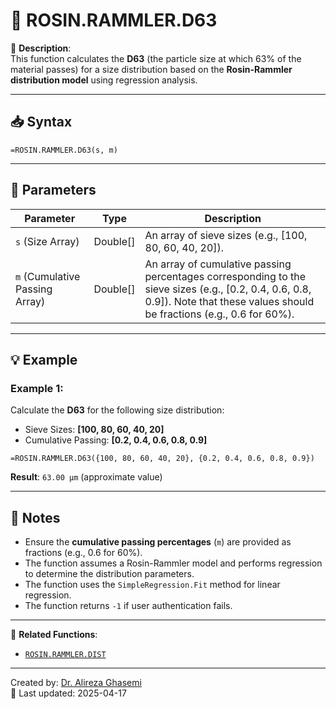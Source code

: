 # 🔁 ROSIN.RAMMLER.D63

🔹 **Description**:  
This function calculates the **D63** (the particle size at which 63% of the material passes) for a size distribution based on the **Rosin-Rammler distribution model** using regression analysis.

---

## 📥 Syntax

```excel
=ROSIN.RAMMLER.D63(s, m)
```

---

## 🧾 Parameters

| Parameter              | Type      | Description                                                                 |
|-------------------------|-----------|-----------------------------------------------------------------------------|
| `s` (Size Array)        | Double[]  | An array of sieve sizes (e.g., [100, 80, 60, 40, 20]).                      |
| `m` (Cumulative Passing Array) | Double[] | An array of cumulative passing percentages corresponding to the sieve sizes (e.g., [0.2, 0.4, 0.6, 0.8, 0.9]). Note that these values should be fractions (e.g., 0.6 for 60%). |


---

## 💡 Example

### Example 1:
Calculate the **D63** for the following size distribution:  
- Sieve Sizes: **[100, 80, 60, 40, 20]**  
- Cumulative Passing: **[0.2, 0.4, 0.6, 0.8, 0.9]**

```excel
=ROSIN.RAMMLER.D63({100, 80, 60, 40, 20}, {0.2, 0.4, 0.6, 0.8, 0.9})
```

**Result**: `63.00 µm` (approximate value)

---

## 📝 Notes

- Ensure the **cumulative passing percentages** (`m`) are provided as fractions (e.g., 0.6 for 60%).
- The function assumes a Rosin-Rammler model and performs regression to determine the distribution parameters.
- The function uses the `SimpleRegression.Fit` method for linear regression.
- The function returns `-1` if user authentication fails.

---

📌 **Related Functions**:
- [`ROSIN.RAMMLER.DIST`](./RosinRammlerDist.md)

---

Created by: [Dr. Alireza Ghasemi](https://github.com/Dr-Alireza-Ghasemi)  
📅 Last updated: 2025-04-17
